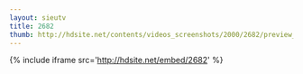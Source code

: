 ```yaml
---
layout: sieutv
title: 2682
thumb: http://hdsite.net/contents/videos_screenshots/2000/2682/preview_360p.mp4.jpg
---
```

{% include iframe src='http://hdsite.net/embed/2682' %}
 
